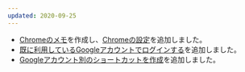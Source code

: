 ```yaml
---
updated: 2020-09-25
---
```

- [Chromeのメモ](/it/chrome/)を作成し、[Chromeの設定](/it/chrome/setting.html)を追加しました。
- [既に利用しているGoogleアカウントでログインする](/it/chrome/setting.html#sign-in-with-the-google-account-you-already-have)を追加しました。
- [Googleアカウント別のショートカットを作成](/it/chrome/setting.html#create-a-shortcut-for-each-google-account)を追加しました。
